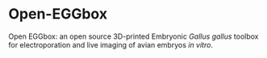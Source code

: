 # Open-EGGbox
Open EGGbox: an open source 3D-printed Embryonic <i>Gallus gallus</i> toolbox for electroporation and live imaging of avian embryos <i>in vitro</i>.
